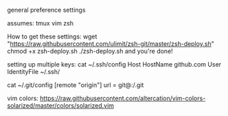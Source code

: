 general preference settings

assumes:
tmux
vim
zsh

How to get these settings:
wget "https://raw.githubusercontent.com/ulimit/zsh-git/master/zsh-deploy.sh"
chmod +x zsh-deploy.sh
./zsh-deploy.sh
and you're done!

setting up multiple keys:
cat ~/.ssh/config
Host <something descriptive>
  HostName github.com
  User <username>
  IdentityFile ~/.ssh/<private key you want to use>

cat ~/.git/config
[remote "origin"]
        url = git@<same descriptive name as Host>:<user or owner of repo>/<repo name>.git

vim colors:
https://raw.githubusercontent.com/altercation/vim-colors-solarized/master/colors/solarized.vim
